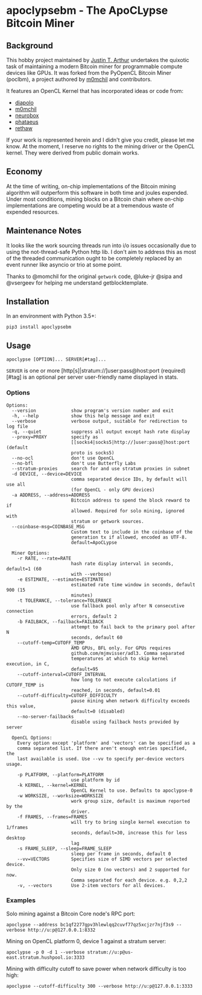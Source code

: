 # apoclypsebm - The ApoCLypse Bitcoin Miner
## Background
This hobby project maintained by
[Justin T. Arthur](https://github.com/JustinTArthur) undertakes the quixotic
task of maintaining a modern Bitcoin miner for programmable compute devices like
GPUs. It was forked from the PyOpenCL Bitcoin Miner (poclbm), a project authored
by [m0mchil](https://github.com/m0mchil) and contributors.

It features an OpenCL Kernel that has incorporated ideas or code from:
* [diapolo](https://github.com/diapolo)
* [m0mchil](https://github.com/m0mchil)
* [neurobox](https://bitcointalk.org/index.php?action=profile;u=106397)
* [phataeus](https://sourceforge.net/u/phateus/)
* [rethaw](https://bitcointalk.org/index.php?action=profile;u=18618)

If your work is represented herein and I didn't give you credit, please let me
know. At the moment, I reserve no rights to the mining driver or the OpenCL
kernel. They were derived from public domain works.

## Economy
At the time of writing, on-chip implementations of the Bitcoin mining algorithm
will outperform this software in both time and joules expended. Under most
conditions, mining blocks on a Bitcoin chain where on-chip implementations are
competing would be at a tremendous waste of expended resources.

## Maintenance Notes
It looks like the work sourcing threads run into i/o issues occasionally due to
using the not-thread-safe Python http lib. I don't aim to address this as most
of the threaded communication ought to be completely replaced by an event runner
like asyncio or trio at some point.

Thanks to @momchil for the original `getwork` code, @luke-jr @sipa and @vsergeev
for helping me understand getblocktemplate. 

## Installation
In an environment with Python 3.5+:

    pip3 install apoclypsebm

## Usage
    apoclypse [OPTION]... SERVER[#tag]...

`SERVER` is one or more [http[s]|stratum://]user:pass@host:port (required)  
[#tag] is an optional per server user-friendly name displayed in stats.

### Options
```
Options:
  --version             show program's version number and exit
  -h, --help            show this help message and exit
  --verbose             verbose output, suitable for redirection to log file
  -q, --quiet           suppress all output except hash rate display
  --proxy=PROXY         specify as
                        [[socks4|socks5|http://]user:pass@]host:port (default
                        proto is socks5)
  --no-ocl              don't use OpenCL
  --no-bfl              don't use Butterfly Labs
  --stratum-proxies     search for and use stratum proxies in subnet
  -d DEVICE, --device=DEVICE
                        comma separated device IDs, by default will use all
                        (for OpenCL - only GPU devices)
  -a ADDRESS, --address=ADDRESS
                        Bitcoin address to spend the block reward to if
                        allowed. Required for solo mining, ignored with
                        stratum or getwork sources.
  --coinbase-msg=COINBASE_MSG
                        Custom text to include in the coinbase of the
                        generation tx if allowed, encoded as UTF-8.
                        default=ApoCLypse

  Miner Options:
    -r RATE, --rate=RATE
                        hash rate display interval in seconds, default=1 (60
                        with --verbose)
    -e ESTIMATE, --estimate=ESTIMATE
                        estimated rate time window in seconds, default 900 (15
                        minutes)
    -t TOLERANCE, --tolerance=TOLERANCE
                        use fallback pool only after N consecutive connection
                        errors, default 2
    -b FAILBACK, --failback=FAILBACK
                        attempt to fail back to the primary pool after N
                        seconds, default 60
    --cutoff-temp=CUTOFF_TEMP
                        AMD GPUs, BFL only. For GPUs requires
                        github.com/mjmvisser/adl3. Comma separated
                        temperatures at which to skip kernel execution, in C,
                        default=95
    --cutoff-interval=CUTOFF_INTERVAL
                        how long to not execute calculations if CUTOFF_TEMP is
                        reached, in seconds, default=0.01
    --cutoff-difficulty=CUTOFF_DIFFICULTY
                        pause mining when network difficulty exceeds this value,
                        default=0 (disabled)
    --no-server-failbacks
                        disable using failback hosts provided by server

  OpenCL Options:
    Every option except 'platform' and 'vectors' can be specified as a
    comma separated list. If there aren't enough entries specified, the
    last available is used. Use --vv to specify per-device vectors usage.

    -p PLATFORM, --platform=PLATFORM
                        use platform by id
    -k KERNEL, --kernel=KERNEL
                        OpenCL Kernel to use. Defaults to apoclypse-0
    -w WORKSIZE, --worksize=WORKSIZE
                        work group size, default is maximum reported by the
                        driver.
    -f FRAMES, --frames=FRAMES
                        will try to bring single kernel execution to 1/frames
                        seconds, default=30, increase this for less desktop
                        lag
    -s FRAME_SLEEP, --sleep=FRAME_SLEEP
                        sleep per frame in seconds, default 0
    --vv=VECTORS        Specifies size of SIMD vectors per selected device.
                        Only size 0 (no vectors) and 2 supported for now.
                        Comma separated for each device. e.g. 0,2,2
    -v, --vectors       Use 2-item vectors for all devices.
```

### Examples
Solo mining against a Bitcoin Core node's RPC port:

    apoclypse --address bc1qf2277gpv3hlewlqq2cuvf77qz5xcjzr7njf3s9 --verbose http://u:p@127.0.0.1:8332

Mining on OpenCL platform 0, device 1 against a stratum server:

    apoclypse -p 0 -d 1 --verbose stratum://u:p@us-east.stratum.hushpool.io:3333

Mining with difficulty cutoff to save power when network difficulty is too high:

    apoclypse --cutoff-difficulty 300 --verbose http://u:p@127.0.0.1:3333
